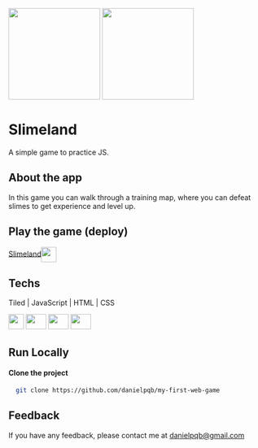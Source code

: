 <img src="https://cdn.discordapp.com/attachments/387391441397350411/996975983750033539/slimeland.png" height="180px"></img>
<img src="https://cdn.discordapp.com/attachments/387391441397350411/996955085013799043/unknown.png" height="180px"></img>

# Slimeland
A simple game to practice JS.

## About the app
In this game you can walk through a training map, where you can defeat slimes to get experience and level up.

## Play the game (deploy)
<a href="https://danielpqb.github.io/my-first-web-game/" target="_blank">Slimeland</a><img src="https://cdn-icons-png.flaticon.com/512/13/13973.png" height="30px" align="center"></img>

## Techs
Tiled | JavaScript | HTML | CSS
<div></div>
<span>
<img src="https://dl.flathub.org/repo/appstream/x86_64/icons/128x128/org.mapeditor.Tiled.png" width="30px" height="30px" />
<img src="https://raw.githubusercontent.com/danielcranney/readme-generator/main/public/icons/skills/javascript-colored.svg" width="40px" height="30px" />
<img src="https://raw.githubusercontent.com/danielcranney/readme-generator/main/public/icons/skills/html5-colored.svg" width="40px" height="30px" />
<img src="https://raw.githubusercontent.com/danielcranney/readme-generator/main/public/icons/skills/css3-colored.svg" width="40px" height="30px" />
</span>

## Run Locally
#### Clone the project
```bash
  git clone https://github.com/danielpqb/my-first-web-game
```

## Feedback
If you have any feedback, please contact me at danielpqb@gmail.com
